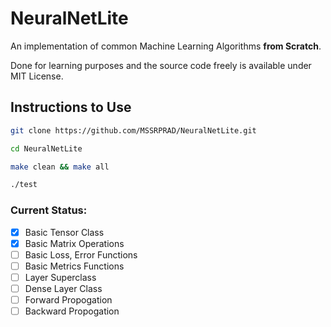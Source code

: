 # NeuralNetLite


An implementation of common Machine Learning Algorithms **from Scratch**.

Done for learning purposes and the source code freely is available under MIT License.

## Instructions to Use

```bash
git clone https://github.com/MSSRPRAD/NeuralNetLite.git

cd NeuralNetLite

make clean && make all

./test
```

### Current Status:

- [x] Basic Tensor Class
- [x] Basic Matrix Operations
- [ ] Basic Loss, Error Functions
- [ ] Basic Metrics Functions
- [ ] Layer Superclass
- [ ] Dense Layer Class
- [ ] Forward Propogation
- [ ] Backward Propogation